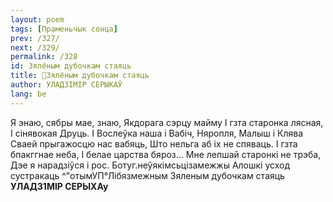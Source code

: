 ```yaml
---
layout: poem
tags: [Праменьчык сонца]
prev: /327/
next: /329/
permalink: /328
id: Зялёным дубочкам стаяць
title: 🚧Зялёным дубочкам стаяць
author: УЛАДЗІМІР СЕРЫКАЎ
lang: be
---
```



Я энаю, сябры мае, знаю, Якдорага сэрцу майму I гзта старонка лясная, I сінявокая Друць.
I Вослеўка наша і Вабіч, Няропля, Малыш і Клява Сваей прыгажосцю нас вабяць, Што нельга аб іх не спяваць.
I гзта бпакггнае неба,
I белае царства бяроз...
Мне лепшай старонкі не трэба, Дэе я нарадзіўся і рос.
Ботуг.неўякімсьцізамежжы Алошкі усход сустракаць ^"отымУП°Лібязмежным Зяленым дубочкам стаяць
**УЛАД31МІР СЕРЫХАу**
